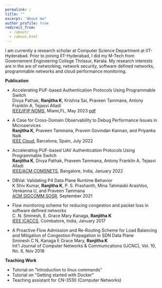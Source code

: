 ```yaml
---
permalink: /
title: ""
excerpt: "About me"
author_profile: true
redirect_from: 
  - /about/
  - /about.html
---
```


I am currently a research scholar at Computer Science Department at IIT-Hyderabad. Prior to joining IIT-Hyderabad, I did my M-Tech from Governement Engineering College Thrissur, Kerala. My research interests are in the are of networking, network security, software defined networks, programmable networks and cloud performance monitoring. 

**Publication**
- Accelerating PUF-based Authentication Protocols Using Programmable Switch\
Divya Pathak, **Ranjitha K**, Krishna Sai, Praveen Tammana, Antony Franklin A, Tejasvi Alladi\
[IEEE/IFIP NOMS](https://noms2023.ieee-noms.org/), Miami,FL, May 2023 [pdf](https://kallidilranjitha.github.io/publications/PUF_Auth)

* A Case for Cross-Domain Observability to Debug Performance Issues in Microservices\
**Ranjitha K**, Praveen Tammana, Pravein Govindan Kannan, and Priyanka Naik\
[IEEE Cloud](https://conferences.computer.org/cloud/2022/), Barcelona, Spain, July 2022

- Accelerating PUF-based UAV Authentication Protocols Using Programmable Switch\
**Ranjitha K**, Divya Pathak, Praveen Tammana, Antony Franklin A, Tejasvi Alladi\
[IEEE/ACM COMSNETS](https://www.comsnets.org/poster_session.html), Bangalore, India, January 2022

- DBVal: Validating P4 Data Plane Runtime Behavior\
K Shiv Kumar, **Ranjitha K**, P. S. Prashanth, Mina Tahmasbi Arashloo, Venkanna U, and Praveen Tammana\
[ACM SIGCOMM SOSR](https://conferences.sigcomm.org/sosr/2021/), September 2021

- Flow monitoring scheme for reducing congestion and packet loss in software defined networks\
C. N. Sminesh, E. Grace Mary Kanaga, **Ranjitha K**\
[IEEE ICACCS](https://ieeexplore.ieee.org/xpl/conhome/8010764/proceeding), Coimbatore, India, January 2017

- A Proactive Flow Admission and Re-Routing Scheme for Load Balancing and Mitigation of Congestion Propagation in SDN Data Plane\
Sminesh C N, Kanaga E Grace Mary, **Ranjitha K**\
Int'l Journal of Computer Networks & Communications (IJCNC), Vol. 10, No. 6, Nov 2018 

**Teaching Work**
- Tutorial on "Introduction to linux commands"
- Tutorial on "Getting started with Docker"
- Teaching assistant for CN-3530 (Computer Networks)

